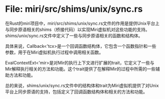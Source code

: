 # File: miri/src/shims/unix/sync.rs

在Rust的miri项目中，miri/src/shims/unix/sync.rs文件的作用是提供Unix平台上与同步原语相关的shims（桥接代码）以实现Miri虚拟机对这些功能的支持。shims/unix/sync.rs文件中定义了一些与同步原语相关的函数和结构体。

具体来说，Callback<'tcx>是一个回调函数结构体，它包含一个函数指针和一些参数，用于在Miri虚拟机执行过程中调用相关函数。

EvalContextExt<'mir>是对Mir的执行上下文进行扩展的trait，它定义了一些与Mir解释执行相关的方法和功能。这个trait提供了在解释Mir的过程中所需的一些辅助方法和功能。

总的来说，shims/unix/sync.rs文件中的结构体和trait为Miri虚拟机提供了对Unix平台上同步原语的支持，包括定义了回调函数结构体和相关的方法和功能。

